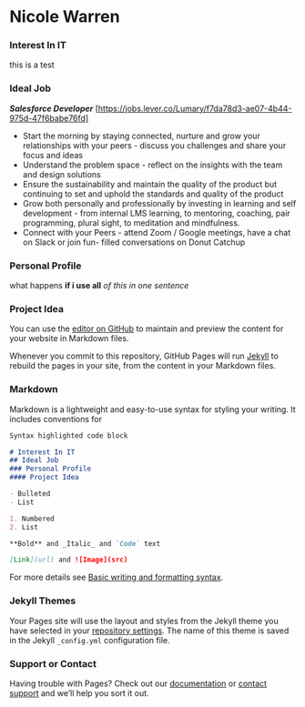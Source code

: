 # Nicole Warren

### Interest In IT
this is a test 

### Ideal Job
**_Salesforce Developer_**
[https://jobs.lever.co/Lumary/f7da78d3-ae07-4b44-975d-47f6babe76fd]

- Start the morning by staying connected, nurture and grow your relationships with your peers -  discuss you challenges and share your focus and ideas
- Understand the problem space - reflect on the insights with the team and design solutions
- Ensure the sustainability and maintain the quality of the product but continuing to set and uphold the standards and quality of the product
- Grow both personally and professionally by investing in learning and self development - from internal LMS learning, to mentoring, coaching, pair programming, plural sight, to meditation and mindfulness.
- Connect with your Peers - attend Zoom / Google meetings, have a chat on Slack or join fun- filled conversations on Donut Catchup

### Personal Profile
what happens **if i use all** _of this in one sentence_

### Project Idea 



You can use the [editor on GitHub](https://github.com/Nikki0091/IT-Profile/edit/gh-pages/index.md) to maintain and preview the content for your website in Markdown files.

Whenever you commit to this repository, GitHub Pages will run [Jekyll](https://jekyllrb.com/) to rebuild the pages in your site, from the content in your Markdown files.

### Markdown

Markdown is a lightweight and easy-to-use syntax for styling your writing. It includes conventions for

```markdown
Syntax highlighted code block

# Interest In IT
## Ideal Job
### Personal Profile
#### Project Idea

- Bulleted
- List

1. Numbered
2. List

**Bold** and _Italic_ and `Code` text

[Link](url) and ![Image](src)
```

For more details see [Basic writing and formatting syntax](https://docs.github.com/en/github/writing-on-github/getting-started-with-writing-and-formatting-on-github/basic-writing-and-formatting-syntax).

### Jekyll Themes

Your Pages site will use the layout and styles from the Jekyll theme you have selected in your [repository settings](https://github.com/Nikki0091/IT-Profile/settings/pages). The name of this theme is saved in the Jekyll `_config.yml` configuration file.

### Support or Contact

Having trouble with Pages? Check out our [documentation](https://docs.github.com/categories/github-pages-basics/) or [contact support](https://support.github.com/contact) and we’ll help you sort it out.
